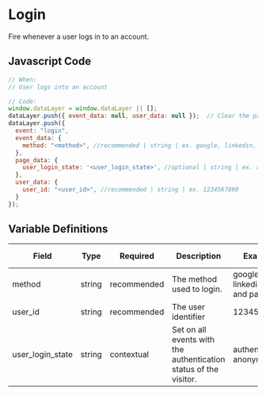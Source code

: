 # Login

Fire whenever a user logs in to an account.

## Javascript Code

```js
// When:
// User logs into an account

// Code:
window.dataLayer = window.dataLayer || [];
dataLayer.push({ event_data: null, user_data: null });  // Clear the previous event_data object.
dataLayer.push({
  event: "login",
  event_data: {
    method: "<method>", //recommended | string | ex. google, linkedin, email and password
  },
  page_data: {
    user_login_state: '<user_login_state>', //optional | string | ex. authenticated, anonymous
  },
  user_data: {
    user_id: "<user_id>", //recommended | string | ex. 1234567890
  }
});
```

## Variable Definitions

|Field|Type|Required|Description|Example|Pattern|Min Length|Max Length|Minimum|Maximum|Multiple Of|
| --- | --- | --- | --- | --- | --- | --- | --- | --- | --- | --- |
|method|string|recommended|The method used to login.|google, linkedin, email and password|
|user_id|string|recommended|The user identifier|1234567890|
|user_login_state|string|contextual|Set on all events with the authentication status of the visitor.|authenticated, anonymous|

